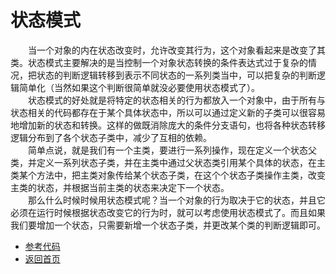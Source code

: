 # 状态模式
&emsp;&emsp;当一个对象的内在状态改变时，允许改变其行为，这个对象看起来是改变了其类。状态模式主要解决的是当控制一个对象状态转换的条件表达式过于复杂的情况，把状态的判断逻辑转移到表示不同状态的一系列类当中，可以把复杂的判断逻辑简单化（当然如果这个判断很简单就没必要使用状态模式了）。<br>
&emsp;&emsp;状态模式的好处就是将特定的状态相关的行为都放入一个对象中，由于所有与状态相关的代码都存在于某个具体状态中，所以可以通过定义新的子类可以很容易地增加新的状态和转换。这样的做既消除庞大的条件分支语句，也将各种状态转移逻辑分布到了各个状态子类中，减少了互相的依赖。<br>
&emsp;&emsp;简单点说，就是我们有一个主类，要进行一系列操作，现在定义一个状态父类，并定义一系列状态子类，并在主类中通过父状态类引用某个具体的状态，在主类某个方法中，把主类对象传给某个状态子类，在这个个状态子类操作主类，改变主类的状态，并根据当前主类的状态来决定下一个状态。<br>
&emsp;&emsp;那么什么时候时候用状态模式呢？当一个对象的行为取决于它的状态，并且它必须在运行时候根据状态改变它的行为时，就可以考虑使用状态模式了。而且如果我们要增加一个状态，只需要新增一个状态子类，并更改某个类的判断逻辑即可。<br>

- [参考代码](https://github.com/zhangonga/design-patterns/tree/master/src/main/java/tech/zg/patterns/behavior/behavior4_state_patterns)<br>
- [返回首页](https://github.com/zhangonga/design-patterns#%E8%AE%BE%E8%AE%A1%E6%A8%A1%E5%BC%8F%E7%AC%94%E8%AE%B0)
